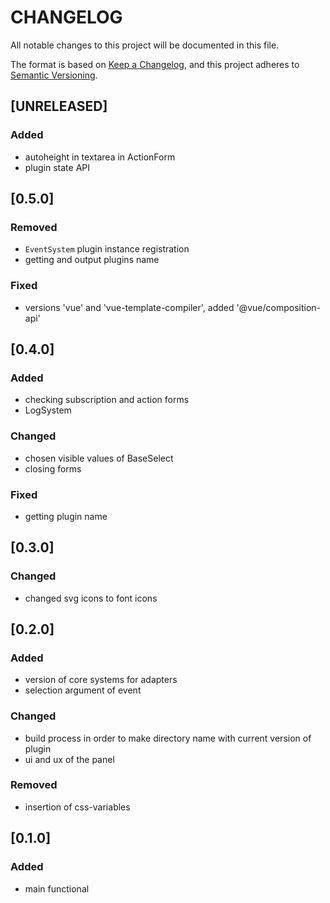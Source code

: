 # CHANGELOG

All notable changes to this project will be documented in this file.

The format is based on [Keep a Changelog](https://keepachangelog.com/en/1.0.0/),
and this project adheres to [Semantic Versioning](https://semver.org/spec/v2.0.0.html).

## [UNRELEASED]

### Added

- autoheight in textarea in ActionForm
- plugin state API

## [0.5.0]

### Removed

- `EventSystem` plugin instance registration
- getting and output plugins name

### Fixed

- versions 'vue' and 'vue-template-compiler', added '@vue/composition-api'

## [0.4.0]

### Added

- checking subscription and action forms
- LogSystem

### Changed

- chosen visible values of BaseSelect
- closing forms

### Fixed

- getting plugin name

## [0.3.0]

### Changed

- changed svg icons to font icons

## [0.2.0]

### Added

- version of core systems for adapters
- selection argument of event

### Changed

- build process in order to make directory name with current version of plugin
- ui and ux of the panel

### Removed

- insertion of css-variables

## [0.1.0]

### Added

- main functional
